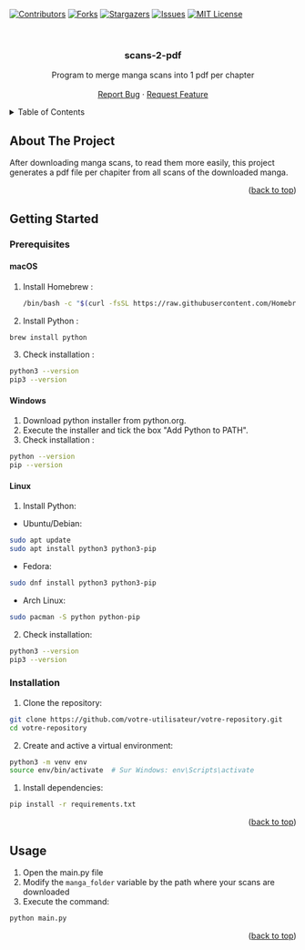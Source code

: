 <a name="readme-top"></a>

[![Contributors][contributors-shield]][contributors-url]
[![Forks][forks-shield]][forks-url]
[![Stargazers][stars-shield]][stars-url]
[![Issues][issues-shield]][issues-url]
[![MIT License][license-shield]][license-url]


<!-- PROJECT LOGO -->
<br />
<div align="center">

<h3 align="center">scans-2-pdf</h3>

  <p align="center">
    Program to merge manga scans into 1 pdf per chapter
    <br />
    <br />
    <a href="https://github.com/aymnms/scans-2-pdf/issues/new?labels=bug&template=bug-report---.md">Report Bug</a>
    ·
    <a href="https://github.com/aymnms/scans-2-pdf/issues/new?labels=enhancement&template=feature-request---.md">Request Feature</a>
  </p>
</div>



<!-- TABLE OF CONTENTS -->
<details>
  <summary>Table of Contents</summary>
  <ol>
    <li>
      <a href="#about-the-project">About The Project</a>
    </li>
    <li>
      <a href="#getting-started">Getting Started</a>
      <ul>
        <li><a href="#prerequisites">Prerequisites</a></li>
        <li><a href="#installation">Installation</a></li>
      </ul>
    </li>
    <li><a href="#usage">Usage</a></li>
  </ol>
</details>



<!-- ABOUT THE PROJECT -->
## About The Project

After downloading manga scans, to read them more easily, this project generates a pdf file per chapiter from all scans of the downloaded manga.

<p align="right">(<a href="#readme-top">back to top</a>)</p>



<!-- GETTING STARTED -->
## Getting Started

### Prerequisites

#### macOS
1. Install Homebrew :
   ```bash
   /bin/bash -c "$(curl -fsSL https://raw.githubusercontent.com/Homebrew/install/HEAD/install.sh)"

2. Install Python :

```bash
brew install python
```

3. Check installation :

```bash
python3 --version
pip3 --version
```

#### Windows

1. Download python installer from python.org.
2. Execute the installer and tick the box "Add Python to PATH".
3. Check installation :
```bash
python --version
pip --version
```

#### Linux

1. Install Python:
- Ubuntu/Debian:
```bash
sudo apt update
sudo apt install python3 python3-pip
```
- Fedora:
```bash
sudo dnf install python3 python3-pip
```
- Arch Linux:
```bash
sudo pacman -S python python-pip
```

2. Check installation:
```bash
python3 --version
pip3 --version
```

### Installation

1. Clone the repository:
```bash
git clone https://github.com/votre-utilisateur/votre-repository.git
cd votre-repository
```

2. Create and active a virtual environment:
```bash
python3 -m venv env
source env/bin/activate  # Sur Windows: env\Scripts\activate
```

1. Install dependencies:
```bash
pip install -r requirements.txt
```

<p align="right">(<a href="#readme-top">back to top</a>)</p>



<!-- USAGE EXAMPLES -->
## Usage

1. Open the main.py file
2. Modify the `manga_folder` variable by the path where your scans are downloaded
3. Execute the command:
```bash
python main.py
```

<p align="right">(<a href="#readme-top">back to top</a>)</p>



<!-- MARKDOWN LINKS & IMAGES -->
<!-- https://www.markdownguide.org/basic-syntax/#reference-style-links -->
[contributors-shield]: https://img.shields.io/github/contributors/aymnms/scans-2-pdf.svg?style=for-the-badge
[contributors-url]: https://github.com/aymnms/scans-2-pdf/graphs/contributors
[forks-shield]: https://img.shields.io/github/forks/aymnms/scans-2-pdf.svg?style=for-the-badge
[forks-url]: https://github.com/aymnms/scans-2-pdf/network/members
[stars-shield]: https://img.shields.io/github/stars/aymnms/scans-2-pdf.svg?style=for-the-badge
[stars-url]: https://github.com/aymnms/scans-2-pdf/stargazers
[issues-shield]: https://img.shields.io/github/issues/aymnms/scans-2-pdf.svg?style=for-the-badge
[issues-url]: https://github.com/aymnms/scans-2-pdf/issues
[license-shield]: https://img.shields.io/github/license/aymnms/scans-2-pdf.svg?style=for-the-badge
[license-url]: https://github.com/aymnms/scans-2-pdf/blob/master/LICENSE.txt